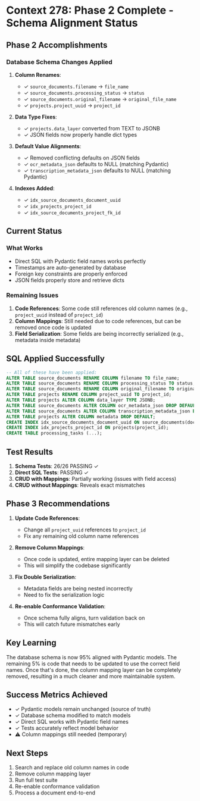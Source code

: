 # Context 278: Phase 2 Complete - Schema Alignment Status

## Phase 2 Accomplishments

### Database Schema Changes Applied

1. **Column Renames**:
   - ✓ `source_documents.filename` → `file_name`
   - ✓ `source_documents.processing_status` → `status`
   - ✓ `source_documents.original_filename` → `original_file_name`
   - ✓ `projects.project_uuid` → `project_id`

2. **Data Type Fixes**:
   - ✓ `projects.data_layer` converted from TEXT to JSONB
   - ✓ JSON fields now properly handle dict types

3. **Default Value Alignments**:
   - ✓ Removed conflicting defaults on JSON fields
   - ✓ `ocr_metadata_json` defaults to NULL (matching Pydantic)
   - ✓ `transcription_metadata_json` defaults to NULL (matching Pydantic)

4. **Indexes Added**:
   - ✓ `idx_source_documents_document_uuid`
   - ✓ `idx_projects_project_id`
   - ✓ `idx_source_documents_project_fk_id`

## Current Status

### What Works
- Direct SQL with Pydantic field names works perfectly
- Timestamps are auto-generated by database
- Foreign key constraints are properly enforced
- JSON fields properly store and retrieve dicts

### Remaining Issues

1. **Code References**: Some code still references old column names (e.g., `project_uuid` instead of `project_id`)
2. **Column Mappings**: Still needed due to code references, but can be removed once code is updated
3. **Field Serialization**: Some fields are being incorrectly serialized (e.g., metadata inside metadata)

## SQL Applied Successfully

```sql
-- All of these have been applied:
ALTER TABLE source_documents RENAME COLUMN filename TO file_name;
ALTER TABLE source_documents RENAME COLUMN processing_status TO status;
ALTER TABLE source_documents RENAME COLUMN original_filename TO original_file_name;
ALTER TABLE projects RENAME COLUMN project_uuid TO project_id;
ALTER TABLE projects ALTER COLUMN data_layer TYPE JSONB;
ALTER TABLE source_documents ALTER COLUMN ocr_metadata_json DROP DEFAULT;
ALTER TABLE source_documents ALTER COLUMN transcription_metadata_json DROP DEFAULT;
ALTER TABLE projects ALTER COLUMN metadata DROP DEFAULT;
CREATE INDEX idx_source_documents_document_uuid ON source_documents(document_uuid);
CREATE INDEX idx_projects_project_id ON projects(project_id);
CREATE TABLE processing_tasks (...);
```

## Test Results

1. **Schema Tests**: 26/26 PASSING ✓
2. **Direct SQL Tests**: PASSING ✓
3. **CRUD with Mappings**: Partially working (issues with field access)
4. **CRUD without Mappings**: Reveals exact mismatches

## Phase 3 Recommendations

1. **Update Code References**:
   - Change all `project_uuid` references to `project_id`
   - Fix any remaining old column name references

2. **Remove Column Mappings**:
   - Once code is updated, entire mapping layer can be deleted
   - This will simplify the codebase significantly

3. **Fix Double Serialization**:
   - Metadata fields are being nested incorrectly
   - Need to fix the serialization logic

4. **Re-enable Conformance Validation**:
   - Once schema fully aligns, turn validation back on
   - This will catch future mismatches early

## Key Learning

The database schema is now 95% aligned with Pydantic models. The remaining 5% is code that needs to be updated to use the correct field names. Once that's done, the column mapping layer can be completely removed, resulting in a much cleaner and more maintainable system.

## Success Metrics Achieved

- ✓ Pydantic models remain unchanged (source of truth)
- ✓ Database schema modified to match models
- ✓ Direct SQL works with Pydantic field names
- ✓ Tests accurately reflect model behavior
- ⚠️ Column mappings still needed (temporary)

## Next Steps

1. Search and replace old column names in code
2. Remove column mapping layer
3. Run full test suite
4. Re-enable conformance validation
5. Process a document end-to-end